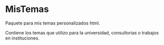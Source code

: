 # MisTemas
Paquete para mis temas personalizados html.

Contiene los temas que utilizo para la universidad, consultorias o trabajos en instituciones.

